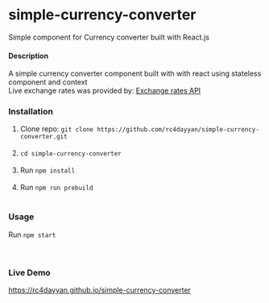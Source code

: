 # simple-currency-converter
Simple component for Currency converter built with React.js <br />

#### Description
A simple currency converter component built with with react using stateless component and context <br />
Live exchange rates was provided by: <a href="https://exchangeratesapi.io" target="_blank">Exchange rates API</a>

### Installation
1. Clone repo: `git clone https://github.com/rc4dayyan/simple-currency-converter.git`<br/><br/>
2. `cd simple-currency-converter`<br/><br/>
3. Run `npm install`<br/><br/>
4. Run `npm run prebuild`<br/><br/>

### Usage
Run `npm start`<br/><br/><br/>

### Live Demo
https://rc4dayyan.github.io/simple-currency-converter
